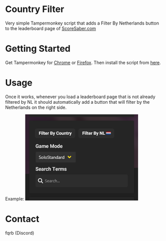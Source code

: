# Country Filter

Very simple Tampermonkey script that adds a Filter By Netherlands button to the leaderboard page of [ScoreSaber.com](https://scoresaber.com/)

# Getting Started

Get Tampermonkey for [Chrome](https://chrome.google.com/webstore/detail/tampermonkey/dhdgffkkebhmkfjojejmpbldmpobfkfo) or [Firefox](https://addons.mozilla.org/firefox/addon/tampermonkey/). Then install the script from [here](https://github.com/fqrb/CountryFilter/raw/main/main.user.js).

# Usage

Once it works, whenever you load a leaderboard page that is not already filtered by NL it should automatically add a button that will filter by the Netherlands on the right side.

Example:
![Example picture of the country button next to the normal filter button](https://github.com/fqrb/CountryFilter/blob/main/docs/image.png?raw=true)

# Contact

fqrb (Discord)

